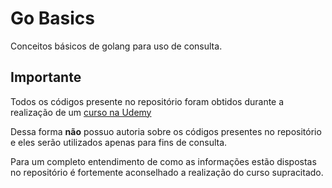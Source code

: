 # Go Basics
Conceitos básicos de golang para uso de consulta.

## Importante
Todos os códigos presente no repositório foram obtidos durante a realização de um [curso na Udemy](https://www.udemy.com/course/aprenda-golang-do-zero-desenvolva-uma-aplicacao-completa/)

Dessa forma **não** possuo autoria sobre os códigos presentes no repositório e eles serão utilizados apenas para fins de consulta.

Para um completo entendimento de como as informações estão dispostas no repositório é fortemente aconselhado a realização do curso supracitado.
